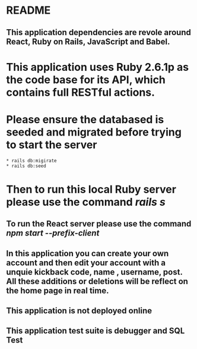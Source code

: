 # README

## This application dependencies are revole around React, Ruby on Rails, JavaScript and Babel.

# This application uses Ruby 2.6.1p as the code base for its API, which contains full RESTful actions.
  # Please ensure the databased is seeded and migrated before trying to start the server
    * rails db:migirate
    * rails db:seed
# Then to run this local Ruby server please use the command *rails s*
  
## To run the React server please use the command *npm start --prefix-client*
  
## In this application you can create your own account and then edit your account with a unquie kickback code, name , username, post. All these additions or deletions will be reflect on the home page in real time.


## This application is not deployed online ##

## This application test suite is debugger and SQL Test



